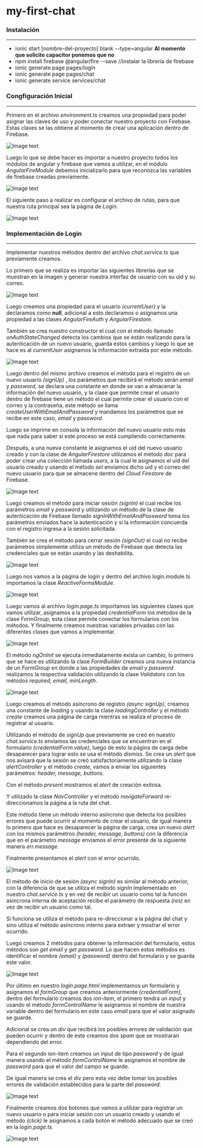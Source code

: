 # my-first-chat
### Instalación
***
* ionic start [nombre-del-proyecto] blank --type=angular
**Al momento que solicite capacitor ponemos que no**
* npm install firebase @angular/fire --save   //instalar la librería de firebase
* ionic generate page pages/login
* ionic generate page pages/chat
* ionic generate service services/chat
### Congfiguración Inicial
***
Primero en el archivo *environment.ts* creamos una propiedad para poder asignar las claves de uso y poder conectar nuestro proyecto con Firebase. Estas claves se las obtiene al momento de crear una aplicación dentro de Firebase.  

![Image text](https://raw.githubusercontent.com/EstebanRios99/my-first-chat/master/capturas/1.JPG)  

Luego lo que se debe hacer es importar a nuestro proyecto todos los módulos de angular y firebase que vamos a utilizar, en el módulo *AngularFireModule* debemos inicializarlo para que reconozca las variables de firebase creadas previamente.  

![Image text](https://raw.githubusercontent.com/EstebanRios99/my-first-chat/master/capturas/2.JPG)  

El siguiente paso a realizar es configurar el archivo de rutas, para que nuestra ruta principal sea la página de *Login*.  

![Image text](https://raw.githubusercontent.com/EstebanRios99/my-first-chat/master/capturas/3.JPG)  
### Implementación de Login
***
Implementar nuestros métodos dentro del archivo *chat.service.ts* que previamente creamos.  

Lo primero que se realiza es importar las siguientes librerías que se muestran en la imagen y generar nuestra interfaz de usuario con su uid y su correo.  

![Image text](https://raw.githubusercontent.com/EstebanRios99/my-first-chat/master/capturas/4.JPG)  

Luego creamos una propiedad para el usuario *(currentUser)* y la declaramos como **null**, adicional a esto declaramos o asignamos una propiedad a las clases *AngularFireAuth* y *AngularFirestore*.  

También se crea nuestro constructor el cual con el método llamado *onAuthStateChanged* detecta los cambios que se están realizando para la autenticación de un nuevo usuario, guarda estos cambios y luego lo que se hace es al *currentUser* asignamos la información extraída por este método.  

![Image text](https://raw.githubusercontent.com/EstebanRios99/my-first-chat/master/capturas/5.JPG)  

Luego dentro del mismo archivo creamos el método para el registro de un nuevo usuario *(signUp)* , los parámetros que recibirá el método serán *email* y *password*, se declara una constante en donde se van a almacenar la información del nuevo usuario, y la clase que permite crear el usuario dentro de firebase tiene un método el cual permite crear el usuario con el correo y la contraseña, este método se llama *createUserWithEmailAndPassword* y mandamos los parámetros que se recibe en este caso, *email* y *password*.  

Luego se imprime en consola la información del nuevo usuario esto más que nada para saber si este proceso se está cumpliendo correctamente.  

Después, a una nueva constante le asignamos el uid del nuevo usuario creado y con la clase de *AngularFirestore* utilizamos el método *doc* para poder crear una colección llamada *users*, a la cual le asignamos el uid del usuario creado y usando el método *set* enviamos dicho uid y el correo del nuevo usuario para que se almacene dentro del *Cloud Firestore* de Firebase.  

![Image text](https://raw.githubusercontent.com/EstebanRios99/my-first-chat/master/capturas/6.JPG)  

Luego creamos el método para iniciar sesión *(signIn)* el cual recibe los parámetros *email* y *password* y utilizando un método de la clase de autenticación de Firebase llamado *signInWithEmailAndPassword* toma los parámetros enviados hace la autenticación y si la información concuerda con el registro ingresa a la sesión solicitada.  

También se crea el método para cerrar sesión *(signOut)* el cual no recibe parámetros simplemente utiliza un método de Firebase que detecta las credenciales que se están usando y las deshabilita.  

![Image text](https://raw.githubusercontent.com/EstebanRios99/my-first-chat/master/capturas/7.JPG)  

Luego nos vamos a la página de login y dentro del archivo login.module.ts importamos la clase *ReactiveFormsModule*.  

![Image text](https://raw.githubusercontent.com/EstebanRios99/my-first-chat/master/capturas/8.JPG)  

Luego vamos al archivo *login.page.ts* importamos las siguientes clases que vamos utilizar, asignamos a la propiedad *credentialForm* los métodos de la clase *FormGroup*, esta clase permite conectar los formularios con los métodos. Y finalmente creamos nuestras variables privadas con las diferentes clases que vamos a implementar.  

![Image text](https://raw.githubusercontent.com/EstebanRios99/my-first-chat/master/capturas/9.JPG)

El método *ngOnInit* se ejecuta inmediatamente exista un cambio, lo primero que se hace es utilizando la clase *FormBuilder* creamos una nueva instancia de un *FormGroup* en donde a las propiedades de *email* y *password* realizamos la respectiva validación utilizando la clase *Validators* con los métodos *required, email, minLength.*  

![Image text](https://raw.githubusercontent.com/EstebanRios99/my-first-chat/master/capturas/10.JPG)

Luego creamos el método asíncrono de registro *(async signUp)*, creamos una constante de *loading* y usando la clase *loadingController* y el método *create* creamos una página de carga mientras se realiza el proceso de registrar al usuario.  

Utilizando el método de *signUp* que previamente se creó en nuestro *chat.service.ts* enviamos las credenciales que se encuentran en el formulario *(credentialForm.value)*, luego de esto la página de carga debe desaparecer para lograr esto se usa el método *dismiss*. Se crea un *alert* que nos avisará que la sesión se creó satisfactoriamente utilizando la clase *alertController* y el método *create*, vamos a enviar los siguientes parámetros: *header, message, buttons.*  

Con el método *present* mostramos el *alert* de creación exitosa.   

Y utilizado la clase *NavController* y el método *navigateForward* re-direccionamos la página a la ruta del chat.   

Este método tiene un método interno asíncrono que detecta los posibles errores que puede ocurrir al momento de crear el usuario, de igual manera lo primero que hace es desaparecer la página de carga, crea un nuevo *alert* con los mismos parámetros *(header, message, buttons)* con la diferencia que en el parámetro *message* enviamos el error presente de la siguiente manera *err.message.*  

Finalmente presentamos el *alert* con el error ocurrido.  

![Image text](https://raw.githubusercontent.com/EstebanRios99/my-first-chat/master/capturas/11.JPG)

El método de inicio de sesión *(async signIn)* es similar al método anterior, con la diferencia de que se utiliza el método *signIn* implementado en nuestro *chat.service.ts*  y en vez de recibir un usuario como tal la función asíncrona interna de aceptación recibe el parámetro de respuesta *(res)* en vez de recibir un usuario como tal.  

Si funciona se utiliza el método para re-direccionar a la página del chat y sino utiliza el método asíncrono interno para extraer y mostrar el error ocurrido.  

Luego creamos 2 métodos para obtener la información del formulario, estos métodos son *get email* y *get password*. Lo que hacen estos métodos es identificar el nombre *(email)* y *(password)* dentro del formulario y se guarda este valor.  

![Image text](https://raw.githubusercontent.com/EstebanRios99/my-first-chat/master/capturas/12.JPG)  

Por último en nuestro *login.page.html* implementamos un formulario y asignamos el *formGroup* que creamos anteriormente *(credentialForm)*, dentro del formulario creamos dos *ion-item*, el primero tendrá un *input* y usando el método *formControlName* le asignamos el nombre de nuestra variable dentro del formulario en este caso *email* para que el valor asignado se guarde.  

Adicional se crea un *div* que recibirá los posibles errores de validación que pueden ocurrir y dentro de este creamos dos *spam* que se mostraran dependiendo del error.  

Para el segundo ion-item creamos un *input* de tipo *password* y de igual manera usando el método *formControlName* le asignamos el nombre de *password* para que el valor del campo se guarde.   

De igual manera se crea el *div* pero esta vez debe tomar los posibles errores de validación establecidos para la parte del *password.*  

![Image text](https://raw.githubusercontent.com/EstebanRios99/my-first-chat/master/capturas/13.JPG)

Finalmente creamos dos botones que vamos a utilizar para registrar un nuevo usuario o para iniciar sesión con un usuario creado y usando el método *(click)* le asignamos a cada botón el método adecuado que se creó en la *login.page.ts.*  

![Image text](https://raw.githubusercontent.com/EstebanRios99/my-first-chat/master/capturas/14.JPG)












